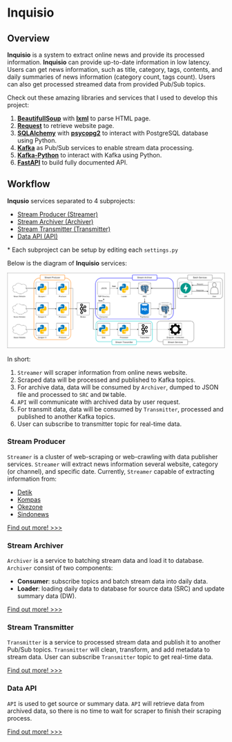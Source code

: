 # Inquisio

## Overview
**Inquisio** is a system to extract online news and provide its processed information. **Inquisio** can provide up-to-date information in low latency. Users can get news information, such as title, category, tags, contents, and daily summaries of news information (category count, tags count). Users can also get processed streamed data from provided Pub/Sub topics.

Check out these amazing libraries and services that I used to develop this project:
1. [**BeautifullSoup**](https://github.com/waylan/beautifulsoup) with [**lxml**](https://github.com/lxml/lxml) to parse HTML page.
2. [**Request**](https://github.com/pallets/click) to retrieve website page.
3. [**SQLAlchemy**](https://www.sqlalchemy.org/) with [**psycopg2**](https://pypi.org/project/psycopg2/) to interact with PostgreSQL database using Python.
4. [**Kafka**](https://kafka.apache.org/) as Pub/Sub services to enable stream data processing.
5. [**Kafka-Python**](https://github.com/dpkp/kafka-python) to interact with Kafka using Python.
6. [**FastAPI**](https://fastapi.tiangolo.com/) to build fully documented API.

## Workflow
**Inqusio** services separated to 4 subprojects:
- [Stream Producer (Streamer)](#stream-producer)
- [Stream Archiver (Archiver)](#stream-archiver)
- [Stream Transmitter (Transmitter)](#stream-transmitter)
- [Data API (API)](#data-api)

\* Each subproject can be setup by editing each `settings.py`

Below is the diagram of **Inquisio** services:

![Services Diagram](./docs/services-diagram.png)

In short:
1. `Streamer` will scraper information from online news website.
2. Scraped data will be processed and published to Kafka topics.
3. For archive data, data will be consumed by `Archiver`, dumped to JSON file and processed to `SRC` and `DW` table.
4. `API` will communicate with archived data by user request.
5. For transmit data, data will be consumed by `Transmitter`, processed and published to another Kafka topics.
6. User can subscribe to transmitter topic for real-time data.

### Stream Producer
`Streamer` is a cluster of web-scraping or web-crawling with data publisher services. `Streamer` will extract news information several website, category (or channel), and specific date. Currently, `Streamer` capable of extracting information from:
- [Detik](https://www.detik.com/)
- [Kompas](https://www.kompas.com/)
- [Okezone](https://www.okezone.com/)
- [Sindonews](https://www.sindonews.com/)

[Find out more! >>>](./producer/README.md)

### Stream Archiver
`Archiver` is a service to batching stream data and load it to database. `Archiver` consist of two components:
- **Consumer**: subscribe topics and batch stream data into daily data.
- **Loader**: loading daily data to database for source data (SRC) and update summary data (DW).

[Find out more! >>>](./archiver/README.md)

### Stream Transmitter
`Transmitter` is a service to processed stream data and publish it to another Pub/Sub topics. `Transmitter` will clean, transform, and add metadata to stream data. User can subscribe `Transmitter` topic to get real-time data.

[Find out more! >>>](./transmitter/README.md)

### Data API
`API` is used to get source or summary data. `API` will retrieve data from archived data, so there is no time to wait for scraper to finish their scraping process.

[Find out more! >>>](./api/README.md)
